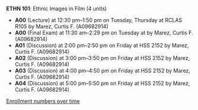 **ETHN 101**: Ethnic Images in Film (4 units)

- **A00** (Lecture) at 12:30 pm–1:50 pm on Tuesday, Thursday at RCLAS R105 by Marez, Curtis F. (A09682914)
- **A00** (Final Exam) at 11:30 am–2:29 pm on Tuesday at   by Marez, Curtis F. (A09682914)
- **A01** (Discussion) at 2:00 pm–2:50 pm on Friday at HSS 2152 by Marez, Curtis F. (A09682914)
- **A02** (Discussion) at 3:00 pm–3:50 pm on Friday at HSS 2152 by Marez, Curtis F. (A09682914)
- **A03** (Discussion) at 4:00 pm–4:50 pm on Friday at HSS 2152 by Marez, Curtis F. (A09682914)
- **A04** (Discussion) at 5:00 pm–5:50 pm on Friday at HSS 2152 by Marez, Curtis F. (A09682914)

[Enrollment numbers over time](./ETHN101.tsv)

